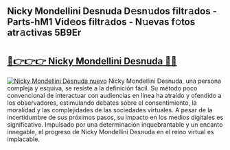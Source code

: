 ## Nicky Mondellini Desnuda D𝚎sn𝚞dos filtr𝚊dos - Parts-hM1 Vid𝚎os filtr𝚊dos - N𝚞evas f𝚘tos atr𝚊ctivas 5B9Er

# <h2><a href="http://mbc55x.tromn.icu/?c=Nicky+Mondellini+Desnuda">🔗👉👉👉 Nicky Mondellini Desnuda 🔗🔗</a></h2>

[![Nicky Mondellini Desnuda nuevo](https://i.imgur.com/pEAQMta.gif)](http://mbc55x.tromn.icu/?c=Nicky+Mondellini+Desnuda)
Nicky Mondellini Desnuda, una persona compleja y esquiva, se resiste a la definición fácil. Su método poco convencional de interactuar con audiencias en línea ha atraído y ofendido a los observadores, estimulando debates sobre el consentimiento, la moralidad y las complejidades de las sociedades virtuales. A pesar de la incertidumbre de sus próximos pasos, su impacto en los medios digitales es significativo. Impulsado por una determinación inquebrantable y un encanto innegable, el progreso de Nicky Mondellini Desnuda en el reino virtual es implacable.
